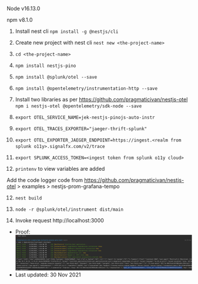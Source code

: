 Node v16.13.0

npm v8.1.0


1. Install nest cli `npm install -g @nestjs/cli`


2. Create new project with nest cli `nest new <the-project-name>`


3. `cd <the-project-name>`


4. `npm install nestjs-pino`


5. `npm install @splunk/otel --save`


6. `npm install @opentelemetry/instrumentation-http --save`


7. Install two libraries as per https://github.com/pragmaticivan/nestjs-otel  `npm i nestjs-otel @opentelemetry/sdk-node --save`


7. `export OTEL_SERVICE_NAME=jek-nestjs-pinojs-auto-instr`


8. `export OTEL_TRACES_EXPORTER="jaeger-thrift-splunk"`


9. `export OTEL_EXPORTER_JAEGER_ENDPOINT=https://ingest.<realm from splunk o11y>.signalfx.com/v2/trace`


10. `export SPLUNK_ACCESS_TOKEN=<ingest token from splunk o11y cloud>`


11. `printenv` to view variables are added


Add the code logger code from https://github.com/pragmaticivan/nestjs-otel > examples > nestjs-prom-grafana-tempo

12. `nest build`


13. `node -r @splunk/otel/instrument dist/main`


14. Invoke request http://localhost:3000

- Proof: ![proof](proof.png "working proof")
- Last updated: 30 Nov 2021